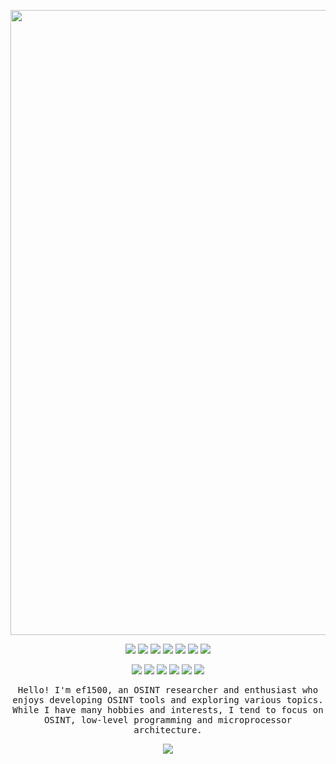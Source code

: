 <p align="center">
  <img src="https://imgur.com/XWRSkia.png" width="1000">
</p>

<p align="center">
  <img src="https://img.shields.io/badge/-x86-007396?style=flat-square&logo=x86&logoColor=white">
  <img src="https://img.shields.io/badge/-C-00599C?style=flat-square&logo=C&logoColor=white">
  <img src="https://img.shields.io/badge/-C++-00599C?style=flat-square&logo=C%2B%2B&logoColor=white">
  <img src="https://img.shields.io/badge/-Python-3776AB?style=flat-square&logo=Python&logoColor=white">
  <img src="https://img.shields.io/badge/-Ruby-CC342D?style=flat-square&logo=Ruby&logoColor=white">
  <img src="https://img.shields.io/badge/-Batch-000000?style=flat-square&logo=Windows%20Terminal&logoColor=white">
  <img src="https://img.shields.io/badge/-VBScript-333333?style=flat-square">
</p>

<p align="center">
  <img src="https://img.shields.io/badge/-Malware%20Analysis-ED1C24?style=flat-square">
  <img src="https://img.shields.io/badge/-Low--Level%20Programming-333333?style=flat-square">
  <img src="https://img.shields.io/badge/-OSINT-00BFFF?style=flat-square">
  <img src="https://img.shields.io/badge/-Microprocessor%20Design-DC143C?style=flat-square">
  <img src="https://img.shields.io/badge/-Cybersecurity-00008B?style=flat-square">
  <img src="https://img.shields.io/badge/-Embedded%20Systems-008000?style=flat-square">
</p>


<!-- Introduction -->
<p align="center">
  <samp>
  Hello! I'm ef1500, an OSINT researcher and enthusiast who enjoys developing OSINT tools and exploring various topics. While I have many hobbies and interests, I tend to focus on OSINT, low-level programming and microprocessor architecture.
  </samp>
</p>


<!-- GITHUB STATS -->
<p align="center">
  <img src="https://github-readme-stats.vercel.app/api?username=ef1500&show_icons=true&theme=aura">
</p>
